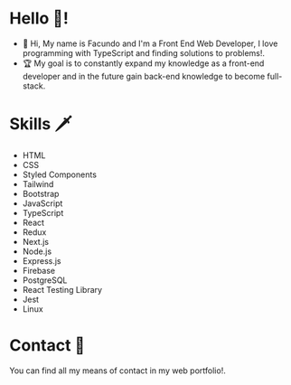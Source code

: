# Hello 👋!

- 👋 Hi, My name is Facundo and I'm a Front End Web Developer, I love programming with TypeScript and finding solutions to problems!.
- 🏆 My goal is to constantly expand my knowledge as a front-end developer and in the future gain back-end knowledge to become full-stack.


# Skills 🗡

- HTML
- CSS
- Styled Components
- Tailwind
- Bootstrap
- JavaScript
- TypeScript
- React
- Redux
- Next.js
- Node.js
- Express.js
- Firebase
- PostgreSQL
- React Testing Library 
- Jest 
- Linux

# Contact 📩

You can find all my means of contact in my web portfolio!.

<!---
NaranjoF/NaranjoF is a ✨ special ✨ repository because its `README.md` (this file) appears on your GitHub profile.
You can click the Preview link to take a look at your changes.
--->
